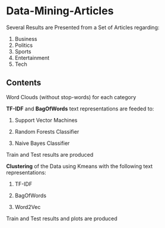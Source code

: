 # Data-Mining-Articles

Several Results are Presented from a Set of Articles regarding:
  1. Business
  2. Politics
  3. Sports
  4. Entertainment
  5. Tech
  
## Contents 
  
Word Clouds (without stop-words) for each category


**TF-IDF** and **BagOfWords** text representations are feeded to:

1. Support Vector Machines

2. Random Forests Classifier

3. Naive Bayes Classifier

Train and Test results are produced


**Clustering** of the  Data using Kmeans with the following text representations:

1. TF-IDF

2. BagOfWords

3. Word2Vec

Train and Test results and plots are produced
